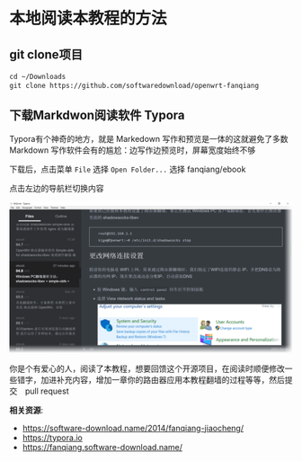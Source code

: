 本地阅读本教程的方法
==================

git clone项目
--------

    cd ~/Downloads
    git clone https://github.com/softwaredownload/openwrt-fanqiang

下载Markdwon阅读软件 Typora
--------

Typora有个神奇的地方，就是 Markedown 写作和预览是一体的这就避免了多数 Markdown 写作软件会有的尴尬：边写作边预览时，屏幕宽度始终不够

下载后，点击菜单 `File` 选择 `Open Folder...` 选择 fanqiang/ebook

点击左边的导航栏切换内容

![Read fanqaing book locally](images/9.2.read-book-locally.png)

你是个有爱心的人，阅读了本教程，想要回馈这个开源项目，在阅读时顺便修改一些错字，加进补充内容，增加一章你的路由器应用本教程翻墙的过程等等，然后提交　pull request

**相关资源**:

- https://software-download.name/2014/fanqiang-jiaocheng/
- https://typora.io
- https://fanqiang.software-download.name/